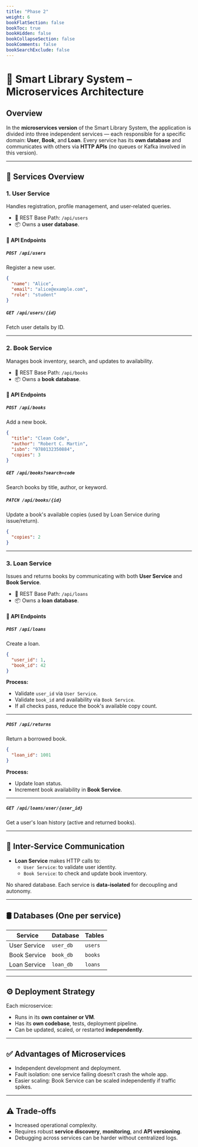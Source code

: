 ```yaml
---
title: "Phase 2"
weight: 6
bookFlatSection: false
bookToc: true
bookHidden: false
bookCollapseSection: false
bookComments: false
bookSearchExclude: false
---
```


# 🧩 Smart Library System – Microservices Architecture

## Overview

In the **microservices version** of the Smart Library System, the application is divided into three independent services — each responsible for a specific domain: **User**, **Book**, and **Loan**. Every service has its **own database** and communicates with others via **HTTP APIs** (no queues or Kafka involved in this version).

---

## 🧱 Services Overview

### 1. **User Service**
Handles registration, profile management, and user-related queries.

- 🚪 REST Base Path: `/api/users`
- 📦 Owns a **user database**.

#### 🔹 API Endpoints

##### `POST /api/users`
Register a new user.
```json
{
  "name": "Alice",
  "email": "alice@example.com",
  "role": "student"
}
```

##### `GET /api/users/{id}`
Fetch user details by ID.

---

### 2. **Book Service**
Manages book inventory, search, and updates to availability.

- 🚪 REST Base Path: `/api/books`
- 📦 Owns a **book database**.

#### 🔹 API Endpoints

##### `POST /api/books`
Add a new book.
```json
{
  "title": "Clean Code",
  "author": "Robert C. Martin",
  "isbn": "9780132350884",
  "copies": 3
}
```

##### `GET /api/books?search=code`
Search books by title, author, or keyword.

##### `PATCH /api/books/{id}`
Update a book's available copies (used by Loan Service during issue/return).
```json
{
  "copies": 2
}
```

---

### 3. **Loan Service**
Issues and returns books by communicating with both **User Service** and **Book Service**.

- 🚪 REST Base Path: `/api/loans`
- 📦 Owns a **loan database**.

#### 🔹 API Endpoints

##### `POST /api/loans`
Create a loan.
```json
{
  "user_id": 1,
  "book_id": 42
}
```

**Process:**
- Validate `user_id` via `User Service`.
- Validate `book_id` and availability via `Book Service`.
- If all checks pass, reduce the book's available copy count.

---

##### `POST /api/returns`
Return a borrowed book.
```json
{
  "loan_id": 1001
}
```

**Process:**
- Update loan status.
- Increment book availability in **Book Service**.

---

##### `GET /api/loans/user/{user_id}`
Get a user's loan history (active and returned books).

---

## 🔗 Inter-Service Communication

- **Loan Service** makes HTTP calls to:
  - `User Service`: to validate user identity.
  - `Book Service`: to check and update book inventory.

No shared database. Each service is **data-isolated** for decoupling and autonomy.

---

## 🛢️ Databases (One per service)

| Service       | Database         | Tables                    |
|---------------|------------------|---------------------------|
| User Service  | `user_db`        | `users`                   |
| Book Service  | `book_db`        | `books`                   |
| Loan Service  | `loan_db`        | `loans`                   |

---

## ⚙️ Deployment Strategy

Each microservice:
- Runs in its **own container or VM**.
- Has its **own codebase**, tests, deployment pipeline.
- Can be updated, scaled, or restarted **independently**.

---

## ✅ Advantages of Microservices

- Independent development and deployment.
- Fault isolation: one service failing doesn’t crash the whole app.
- Easier scaling: Book Service can be scaled independently if traffic spikes.

---

## ⚠️ Trade-offs

- Increased operational complexity.
- Requires robust **service discovery**, **monitoring**, and **API versioning**.
- Debugging across services can be harder without centralized logs.
